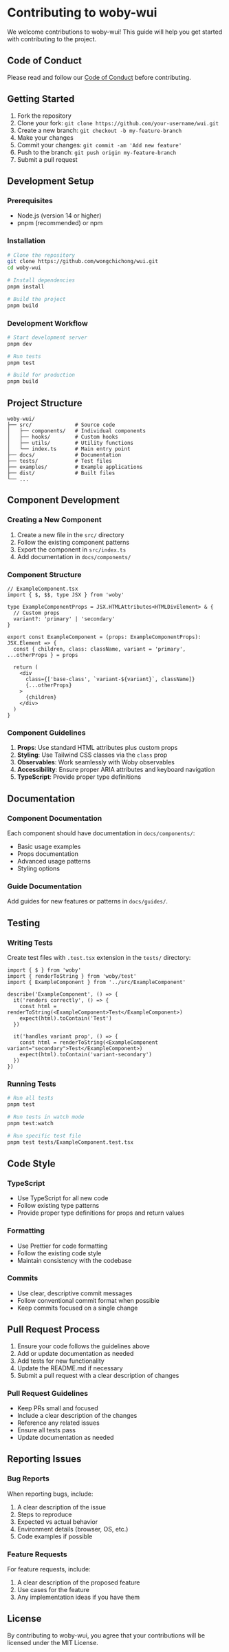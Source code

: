 # Contributing to woby-wui

We welcome contributions to woby-wui! This guide will help you get started with contributing to the project.

## Code of Conduct

Please read and follow our [Code of Conduct](../../CODE_OF_CONDUCT.md) before contributing.

## Getting Started

1. Fork the repository
2. Clone your fork: `git clone https://github.com/your-username/wui.git`
3. Create a new branch: `git checkout -b my-feature-branch`
4. Make your changes
5. Commit your changes: `git commit -am 'Add new feature'`
6. Push to the branch: `git push origin my-feature-branch`
7. Submit a pull request

## Development Setup

### Prerequisites

- Node.js (version 14 or higher)
- pnpm (recommended) or npm

### Installation

```bash
# Clone the repository
git clone https://github.com/wongchichong/wui.git
cd woby-wui

# Install dependencies
pnpm install

# Build the project
pnpm build
```

### Development Workflow

```bash
# Start development server
pnpm dev

# Run tests
pnpm test

# Build for production
pnpm build
```

## Project Structure

```
woby-wui/
├── src/              # Source code
│   ├── components/   # Individual components
│   ├── hooks/        # Custom hooks
│   ├── utils/        # Utility functions
│   └── index.ts      # Main entry point
├── docs/             # Documentation
├── tests/            # Test files
├── examples/         # Example applications
├── dist/             # Built files
└── ...
```

## Component Development

### Creating a New Component

1. Create a new file in the `src/` directory
2. Follow the existing component patterns
3. Export the component in `src/index.ts`
4. Add documentation in `docs/components/`

### Component Structure

```tsx
// ExampleComponent.tsx
import { $, $$, type JSX } from 'woby'

type ExampleComponentProps = JSX.HTMLAttributes<HTMLDivElement> & {
  // Custom props
  variant?: 'primary' | 'secondary'
}

export const ExampleComponent = (props: ExampleComponentProps): JSX.Element => {
  const { children, class: className, variant = 'primary', ...otherProps } = props
  
  return (
    <div 
      class={['base-class', `variant-${variant}`, className]}
      {...otherProps}
    >
      {children}
    </div>
  )
}
```

### Component Guidelines

1. **Props**: Use standard HTML attributes plus custom props
2. **Styling**: Use Tailwind CSS classes via the `class` prop
3. **Observables**: Work seamlessly with Woby observables
4. **Accessibility**: Ensure proper ARIA attributes and keyboard navigation
5. **TypeScript**: Provide proper type definitions

## Documentation

### Component Documentation

Each component should have documentation in `docs/components/`:

- Basic usage examples
- Props documentation
- Advanced usage patterns
- Styling options

### Guide Documentation

Add guides for new features or patterns in `docs/guides/`.

## Testing

### Writing Tests

Create test files with `.test.tsx` extension in the `tests/` directory:

```tsx
import { $ } from 'woby'
import { renderToString } from 'woby/test'
import { ExampleComponent } from '../src/ExampleComponent'

describe('ExampleComponent', () => {
  it('renders correctly', () => {
    const html = renderToString(<ExampleComponent>Test</ExampleComponent>)
    expect(html).toContain('Test')
  })
  
  it('handles variant prop', () => {
    const html = renderToString(<ExampleComponent variant="secondary">Test</ExampleComponent>)
    expect(html).toContain('variant-secondary')
  })
})
```

### Running Tests

```bash
# Run all tests
pnpm test

# Run tests in watch mode
pnpm test:watch

# Run specific test file
pnpm test tests/ExampleComponent.test.tsx
```

## Code Style

### TypeScript

- Use TypeScript for all new code
- Follow existing type patterns
- Provide proper type definitions for props and return values

### Formatting

- Use Prettier for code formatting
- Follow the existing code style
- Maintain consistency with the codebase

### Commits

- Use clear, descriptive commit messages
- Follow conventional commit format when possible
- Keep commits focused on a single change

## Pull Request Process

1. Ensure your code follows the guidelines above
2. Add or update documentation as needed
3. Add tests for new functionality
4. Update the README.md if necessary
5. Submit a pull request with a clear description of changes

### Pull Request Guidelines

- Keep PRs small and focused
- Include a clear description of the changes
- Reference any related issues
- Ensure all tests pass
- Update documentation as needed

## Reporting Issues

### Bug Reports

When reporting bugs, include:

1. A clear description of the issue
2. Steps to reproduce
3. Expected vs actual behavior
4. Environment details (browser, OS, etc.)
5. Code examples if possible

### Feature Requests

For feature requests, include:

1. A clear description of the proposed feature
2. Use cases for the feature
3. Any implementation ideas if you have them

## License

By contributing to woby-wui, you agree that your contributions will be licensed under the MIT License.